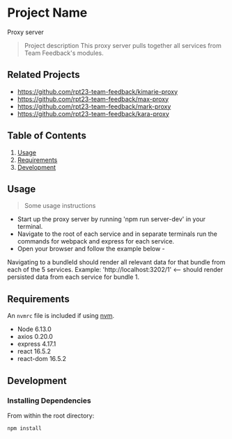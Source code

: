 # Project Name
Proxy server

> Project description
This proxy server pulls together all services from Team Feedback's modules.

## Related Projects

  - https://github.com/rpt23-team-feedback/kimarie-proxy
  - https://github.com/rpt23-team-feedback/max-proxy
  - https://github.com/rpt23-team-feedback/mark-proxy
  - https://github.com/rpt23-team-feedback/kara-proxy

## Table of Contents

1. [Usage](#Usage)
1. [Requirements](#requirements)
1. [Development](#development)

## Usage

> Some usage instructions
- Start up the proxy server by running 'npm run server-dev' in your terminal.
- Navigate to the root of each service and in separate terminals run the commands for webpack and express for each service.
- Open your browser and follow the example below -

Navigating to a bundleId should render all relevant data for that bundle from each of the 5 services.
Example: 'http://localhost:3202/1' <-- should render persisted data from each service for bundle 1.

## Requirements

An `nvmrc` file is included if using [nvm](https://github.com/creationix/nvm).

- Node 6.13.0
- axios 0.20.0
- express 4.17.1
- react 16.5.2
- react-dom 16.5.2

## Development

### Installing Dependencies

From within the root directory:

```sh
npm install
```

